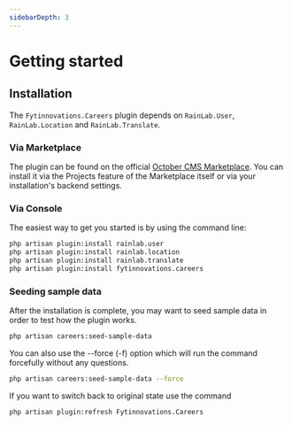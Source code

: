 ```yaml
---
sidebarDepth: 3
---
```


# Getting started

## Installation

The `Fytinnovations.Careers` plugin depends on `RainLab.User`, `RainLab.Location`
and `RainLab.Translate`.

### Via Marketplace

The plugin can be found on the official [October CMS Marketplace](https://octobercms.com/plugin/fytinnovations-careers). You 
can install it via the Projects feature of the Marketplace itself or via your installation's backend settings.

### Via Console

The easiest way to get you started is by using the command line:

```bash
php artisan plugin:install rainlab.user
php artisan plugin:install rainlab.location
php artisan plugin:install rainlab.translate
php artisan plugin:install fytinnovations.careers
```
### Seeding sample data

After the installation is complete, you may want to seed sample data in order to test how the plugin works.

```bash 
php artisan careers:seed-sample-data
```
You can also use the --force (-f) option which will run the command forcefully without any questions.

```bash 
php artisan careers:seed-sample-data --force
```

If you want to switch back to original state use the command

```bash 
php artisan plugin:refresh Fytinnovations.Careers
```

